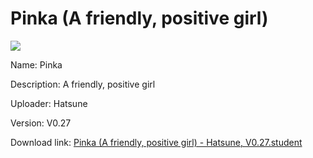 # Pinka (A friendly, positive girl)

<img src = "https://raw.githubusercontent.com/Arbiter1223/Koukou-Gurashi-Custom-Students/master/Students/Files/Pinka%20(A%20friendly%2C%20positive%20girl).png">

Name: Pinka

Description: A friendly, positive girl

Uploader: Hatsune

Version: V0.27

Download link: <a href="https://raw.githubusercontent.com/Arbiter1223/Koukou-Gurashi-Custom-Students/master/Students/Files/Pinka%20(A%20friendly%2C%20positive%20girl)%20-%20Hatsune%2C%20V0.27.student">Pinka (A friendly, positive girl) - Hatsune, V0.27.student</a>
